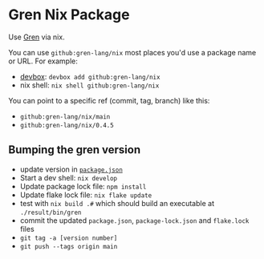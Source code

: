 # Gren Nix Package

Use [Gren](https://gren-lang.org/) via nix.

You can use `github:gren-lang/nix` most places you'd use a package name or URL.
For example:

* [devbox](https://www.jetify.com/devbox): `devbox add github:gren-lang/nix`
* nix shell: `nix shell github:gren-lang/nix`

You can point to a specific ref (commit, tag, branch) like this:

* `github:gren-lang/nix/main`
* `github:gren-lang/nix/0.4.5`

## Bumping the gren version

* update version in [`package.json`](/package.json)
* Start a dev shell: `nix develop`
* Update package lock file: `npm install`
* Update flake lock file: `nix flake update`
* test with `nix build .#` which should build an executable at `./result/bin/gren`
* commit the updated `package.json`, `package-lock.json` and `flake.lock` files
* `git tag -a [version number]`
* `git push --tags origin main`
